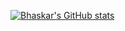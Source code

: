 [![Bhaskar's GitHub stats](https://github-readme-stats.vercel.app/api?username=vaskrneup)](https://github.com/vaskrneup)

